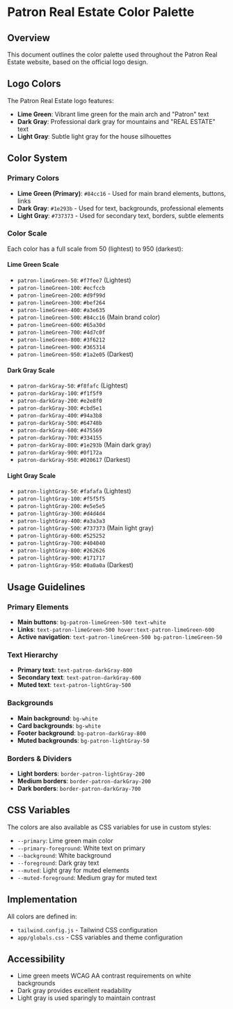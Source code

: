 # Patron Real Estate Color Palette

## Overview

This document outlines the color palette used throughout the Patron Real Estate website, based on the official logo design.

## Logo Colors

The Patron Real Estate logo features:

- **Lime Green**: Vibrant lime green for the main arch and "Patron" text
- **Dark Gray**: Professional dark gray for mountains and "REAL ESTATE" text
- **Light Gray**: Subtle light gray for the house silhouettes

## Color System

### Primary Colors

- **Lime Green (Primary)**: `#84cc16` - Used for main brand elements, buttons, links
- **Dark Gray**: `#1e293b` - Used for text, backgrounds, professional elements
- **Light Gray**: `#737373` - Used for secondary text, borders, subtle elements

### Color Scale

Each color has a full scale from 50 (lightest) to 950 (darkest):

#### Lime Green Scale

- `patron-limeGreen-50`: `#f7fee7` (Lightest)
- `patron-limeGreen-100`: `#ecfccb`
- `patron-limeGreen-200`: `#d9f99d`
- `patron-limeGreen-300`: `#bef264`
- `patron-limeGreen-400`: `#a3e635`
- `patron-limeGreen-500`: `#84cc16` (Main brand color)
- `patron-limeGreen-600`: `#65a30d`
- `patron-limeGreen-700`: `#4d7c0f`
- `patron-limeGreen-800`: `#3f6212`
- `patron-limeGreen-900`: `#365314`
- `patron-limeGreen-950`: `#1a2e05` (Darkest)

#### Dark Gray Scale

- `patron-darkGray-50`: `#f8fafc` (Lightest)
- `patron-darkGray-100`: `#f1f5f9`
- `patron-darkGray-200`: `#e2e8f0`
- `patron-darkGray-300`: `#cbd5e1`
- `patron-darkGray-400`: `#94a3b8`
- `patron-darkGray-500`: `#64748b`
- `patron-darkGray-600`: `#475569`
- `patron-darkGray-700`: `#334155`
- `patron-darkGray-800`: `#1e293b` (Main dark gray)
- `patron-darkGray-900`: `#0f172a`
- `patron-darkGray-950`: `#020617` (Darkest)

#### Light Gray Scale

- `patron-lightGray-50`: `#fafafa` (Lightest)
- `patron-lightGray-100`: `#f5f5f5`
- `patron-lightGray-200`: `#e5e5e5`
- `patron-lightGray-300`: `#d4d4d4`
- `patron-lightGray-400`: `#a3a3a3`
- `patron-lightGray-500`: `#737373` (Main light gray)
- `patron-lightGray-600`: `#525252`
- `patron-lightGray-700`: `#404040`
- `patron-lightGray-800`: `#262626`
- `patron-lightGray-900`: `#171717`
- `patron-lightGray-950`: `#0a0a0a` (Darkest)

## Usage Guidelines

### Primary Elements

- **Main buttons**: `bg-patron-limeGreen-500 text-white`
- **Links**: `text-patron-limeGreen-500 hover:text-patron-limeGreen-600`
- **Active navigation**: `text-patron-limeGreen-500 bg-patron-limeGreen-50`

### Text Hierarchy

- **Primary text**: `text-patron-darkGray-800`
- **Secondary text**: `text-patron-darkGray-600`
- **Muted text**: `text-patron-lightGray-500`

### Backgrounds

- **Main background**: `bg-white`
- **Card backgrounds**: `bg-white`
- **Footer background**: `bg-patron-darkGray-800`
- **Muted backgrounds**: `bg-patron-lightGray-50`

### Borders & Dividers

- **Light borders**: `border-patron-lightGray-200`
- **Medium borders**: `border-patron-darkGray-200`
- **Dark borders**: `border-patron-darkGray-700`

## CSS Variables

The colors are also available as CSS variables for use in custom styles:

- `--primary`: Lime green main color
- `--primary-foreground`: White text on primary
- `--background`: White background
- `--foreground`: Dark gray text
- `--muted`: Light gray for muted elements
- `--muted-foreground`: Medium gray for muted text

## Implementation

All colors are defined in:

- `tailwind.config.js` - Tailwind CSS configuration
- `app/globals.css` - CSS variables and theme configuration

## Accessibility

- Lime green meets WCAG AA contrast requirements on white backgrounds
- Dark gray provides excellent readability
- Light gray is used sparingly to maintain contrast
